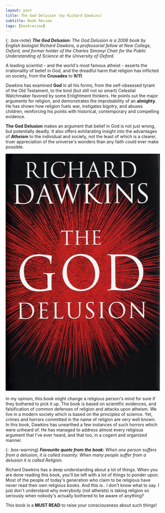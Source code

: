 ```yaml
---
layout: post
title: The God Delusion (by Richard Dawkins)
subtitle: Book Review 
tags: [bookreview]
---
```


{: .box-note}
***The God Delusion:*** *The God Delusion is a 2006 book by English biologist Richard Dawkins, a professorial fellow at New College, Oxford, and former holder of the Charles Simonyi Chair for the Public Understanding of Science at the University of Oxford.*

A leading scientist - and the world's most famous atheist - asserts the irrationality of belief in God, and the dreadful harm that religion has inflicted on society, from the **Crusades** to **9/11**.

Dawkins has examined **God** in all his forms, from the self-obsessed tyrant of the Old Testament, to the kind (but still not so smart) Celestial Watchmaker favored by some Enlightment thinkers. He points out the major arguments for religion, and demonstrates the improbability of an **almighty**. He has shown how religion fuels war, instigates bigotry, and abuses children, reinforcing his points with historical, contemporary and compelling evidence.

**The God Delusion** makes an argument that belief in God is not just wrong, but potentially deadly. It also offers exhilarating insight into the advantages of ***Atheism*** to the individual and society, not the least of which is a clearer, truer appreciation of the universe's wonders than any faith could ever make possible.

<img src="/books/images/god_delusion.png" alt="The God Delusion"/>

In my opinion, this book might change a religious person's mind for sure if they bothered to pick it up. The book is based on scientific evidences, and falsification of common defenses of religion and attacks upon atheism. We live in a modern society which is based on the principles of science. Yet, crimes and horrors committed in the name of religion are very well known. In this book, Dawkins has unearthed a few instances of such horrors which were unheard of. He has managed to address almost every religious argument that I've ever heard, and that too, in a cogent and organized manner.
 
{: .box-warning}
***Favourite quote from the book:*** *When one person suffers from a delusion, it is called insanity. When many people suffer from a delusion it is called Religion.*

Richard Dawkins has a deep understanding about a lot of things. When you are done reading this book, you'll be left with a lot of things to ponder upon. Most of the people of today's generation who claim to be religious have never read their own religious books. And this is.. I don't know what to say. I just don't understand why everybody (not atheists) is taking religion so seriously when nobody's actually bothered to be aware of anything?

This book is a **MUST READ** to raise your consciousness about such things!
